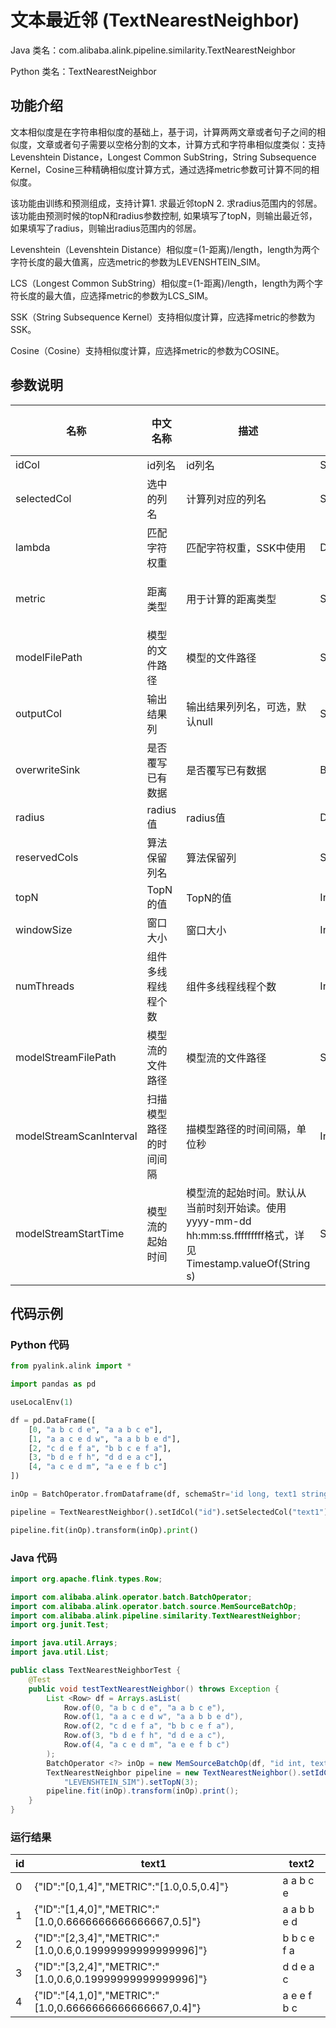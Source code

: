 # 文本最近邻 (TextNearestNeighbor)
Java 类名：com.alibaba.alink.pipeline.similarity.TextNearestNeighbor

Python 类名：TextNearestNeighbor


## 功能介绍

文本相似度是在字符串相似度的基础上，基于词，计算两两文章或者句子之间的相似度，文章或者句子需要以空格分割的文本，计算方式和字符串相似度类似：支持Levenshtein Distance，Longest Common SubString，String Subsequence Kernel，Cosine三种精确相似度计算方式，通过选择metric参数可计算不同的相似度。

该功能由训练和预测组成，支持计算1. 求最近邻topN 2. 求radius范围内的邻居。该功能由预测时候的topN和radius参数控制, 如果填写了topN，则输出最近邻，如果填写了radius，则输出radius范围内的邻居。

Levenshtein（Levenshtein Distance）相似度=(1-距离)/length，length为两个字符长度的最大值离，应选metric的参数为LEVENSHTEIN_SIM。

LCS（Longest Common SubString）相似度=(1-距离)/length，length为两个字符长度的最大值，应选择metric的参数为LCS_SIM。

SSK（String Subsequence Kernel）支持相似度计算，应选择metric的参数为SSK。

Cosine（Cosine）支持相似度计算，应选择metric的参数为COSINE。
## 参数说明
| 名称 | 中文名称 | 描述 | 类型 | 是否必须？ | 取值范围 | 默认值 |
| --- | --- | --- | --- | --- | --- | --- |
| idCol | id列名 | id列名 | String | ✓ |  |  |
| selectedCol | 选中的列名 | 计算列对应的列名 | String | ✓ |  |  |
| lambda | 匹配字符权重 | 匹配字符权重，SSK中使用 | Double |  |  | 0.5 |
| metric | 距离类型 | 用于计算的距离类型 | String |  | "LEVENSHTEIN_SIM", "LEVENSHTEIN", "LCS_SIM", "LCS", "SSK", "COSINE" | "LEVENSHTEIN_SIM" |
| modelFilePath | 模型的文件路径 | 模型的文件路径 | String |  |  | null |
| outputCol | 输出结果列 | 输出结果列列名，可选，默认null | String |  |  | null |
| overwriteSink | 是否覆写已有数据 | 是否覆写已有数据 | Boolean |  |  | false |
| radius | radius值 | radius值 | Double |  |  | null |
| reservedCols | 算法保留列名 | 算法保留列 | String[] |  |  | null |
| topN | TopN的值 | TopN的值 | Integer |  | x >= 1 | null |
| windowSize | 窗口大小 | 窗口大小 | Integer |  | x >= 1 | 2 |
| numThreads | 组件多线程线程个数 | 组件多线程线程个数 | Integer |  |  | 1 |
| modelStreamFilePath | 模型流的文件路径 | 模型流的文件路径 | String |  |  | null |
| modelStreamScanInterval | 扫描模型路径的时间间隔 | 描模型路径的时间间隔，单位秒 | Integer |  |  | 10 |
| modelStreamStartTime | 模型流的起始时间 | 模型流的起始时间。默认从当前时刻开始读。使用yyyy-mm-dd hh:mm:ss.fffffffff格式，详见Timestamp.valueOf(String s) | String |  |  | null |



## 代码示例
### Python 代码
```python
from pyalink.alink import *

import pandas as pd

useLocalEnv(1)

df = pd.DataFrame([
    [0, "a b c d e", "a a b c e"],
    [1, "a a c e d w", "a a b b e d"],
    [2, "c d e f a", "b b c e f a"],
    [3, "b d e f h", "d d e a c"],
    [4, "a c e d m", "a e e f b c"]
])

inOp = BatchOperator.fromDataframe(df, schemaStr='id long, text1 string, text2 string')

pipeline = TextNearestNeighbor().setIdCol("id").setSelectedCol("text1").setMetric("LEVENSHTEIN_SIM").setTopN(3)

pipeline.fit(inOp).transform(inOp).print()
```
### Java 代码
```java
import org.apache.flink.types.Row;

import com.alibaba.alink.operator.batch.BatchOperator;
import com.alibaba.alink.operator.batch.source.MemSourceBatchOp;
import com.alibaba.alink.pipeline.similarity.TextNearestNeighbor;
import org.junit.Test;

import java.util.Arrays;
import java.util.List;

public class TextNearestNeighborTest {
	@Test
	public void testTextNearestNeighbor() throws Exception {
		List <Row> df = Arrays.asList(
			Row.of(0, "a b c d e", "a a b c e"),
			Row.of(1, "a a c e d w", "a a b b e d"),
			Row.of(2, "c d e f a", "b b c e f a"),
			Row.of(3, "b d e f h", "d d e a c"),
			Row.of(4, "a c e d m", "a e e f b c")
		);
		BatchOperator <?> inOp = new MemSourceBatchOp(df, "id int, text1 string, text2 string");
		TextNearestNeighbor pipeline = new TextNearestNeighbor().setIdCol("id").setSelectedCol("text1").setMetric(
			"LEVENSHTEIN_SIM").setTopN(3);
		pipeline.fit(inOp).transform(inOp).print();
	}
}
```
### 运行结果
id|text1|text2
---|-----|-----
0|{"ID":"[0,1,4]","METRIC":"[1.0,0.5,0.4]"}|a a b c e
1|{"ID":"[1,4,0]","METRIC":"[1.0,0.6666666666666667,0.5]"}|a a b b e d
2|{"ID":"[2,3,4]","METRIC":"[1.0,0.6,0.19999999999999996]"}|b b c e f a
3|{"ID":"[3,2,4]","METRIC":"[1.0,0.6,0.19999999999999996]"}|d d e a c
4|{"ID":"[4,1,0]","METRIC":"[1.0,0.6666666666666667,0.4]"}|a e e f b c



